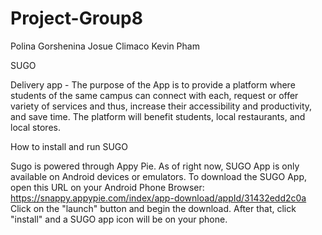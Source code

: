 # Project-Group8

Polina Gorshenina
Josue Climaco
Kevin Pham


SUGO

Delivery app - The purpose of the App is to provide a platform where students of the same campus can connect with each, request or offer variety of services and thus, increase their accessibility and productivity, and save time. The platform will benefit students, local restaurants, and local stores.


How to install and run SUGO

Sugo is powered through Appy Pie. As of right now, SUGO App is only available on Android devices or emulators.
To download the SUGO App, open this URL on your Android Phone Browser: https://snappy.appypie.com/index/app-download/appId/31432edd2c0a 
Click on the "launch" button and begin the download. After that, click "install" and a SUGO app icon will be on your phone. 
